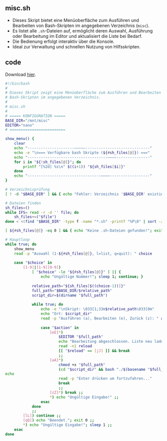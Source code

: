 ## misc.sh

- Dieses Skript bietet eine Menüoberfläche zum Ausführen und Bearbeiten von Bash-Skripten im angegebenen Verzeichnis (`misc`).
- Es listet alle `.sh`-Dateien auf, ermöglicht deren Auswahl, Ausführung oder Bearbeitung im Editor und aktualisiert die Liste bei Bedarf.
- Die Bedienung erfolgt interaktiv über die Konsole.
- Ideal zur Verwaltung und schnellen Nutzung von Hilfsskripten.

## code

Download [hier](https://raw.githubusercontent.com/ramanet/toolboxx/main/scripts/misc.sh).

```bash
#!/bin/bash
#
# Dieses Skript zeigt eine Menüoberfläche zum Ausführen und Bearbeiten von
# Bash-Skripten im angegebenen Verzeichnis.
#
# misc.sh
#
# ===== KONFIGURATION =====
BASE_DIR="/mnt/misc"
EDITOR="nano"
# =========================

show_menu() {
    clear
    echo "---------------------—————-----------------------------"
    echo -e "\n=== Verfügbare bash Skripte (${#sh_files[@]}) ==="
    echo "------------------------------------————---------------"
    for i in "${!sh_files[@]}"; do
        printf "[%2d] %s\n" $((i+1)) "${sh_files[$i]}"
    done
    echo "---------------------------------————------------------"
}

# Verzeichnisprüfung
[ ! -d "$BASE_DIR" ] && { echo "Fehler: Verzeichnis '$BASE_DIR' existiert nicht!"; exit 1; }

# Dateien finden
sh_files=()
while IFS= read -r -d '' file; do
    sh_files+=("$file")
done < <(find "$BASE_DIR" -type f -name "*.sh" -printf "%P\0" | sort -z)

[ ${#sh_files[@]} -eq 0 ] && { echo "Keine .sh-Dateien gefunden!"; exit 1; }

# Hauptloop
while true; do
    show_menu
    read -p "Auswahl (1-${#sh_files[@]}, l=list, q=quit): " choice
    
    case "$choice" in
        [1-9]|[1-9][0-9])
            [ "$choice" -le "${#sh_files[@]}" ] || { 
                echo "Ungültige Nummer!"; sleep 1; continue; }
            
            relative_path="${sh_files[$((choice-1))]}"
            full_path="$BASE_DIR/$relative_path"
            script_dir=$(dirname "$full_path")
            
            while true; do
                echo -e "\nSkript: \033[1;33m$relative_path\033[0m"
                echo "Ort: $script_dir"
                read -p "Ausführen (a), Bearbeiten (e), Zurück (z): " action
                
                case "$action" in
                    [eE]*) 
                        $EDITOR "$full_path"
                        echo "Bearbeitung abgeschlossen. Liste neu laden? (j/n)"
                        read -n1 reload
                        [[ "$reload" == [jJ] ]] && break
                        ;;
                    [aA]*)
                        chmod +x "$full_path"
                        (cd "$script_dir" && bash "./$(basename "$full_path")")
echo
                        read -p "Enter drücken um fortzufahren..."
                        break
                        ;;
                    [zZ]*) break ;;
                    *) echo "Ungültige Eingabe!" ;;
                esac
            done
            ;;
        [lL]) continue ;;
        [qQ]) echo "Beendet."; exit 0 ;;
        *) echo "Ungültige Eingabe!"; sleep 1 ;;
    esac
done
```
